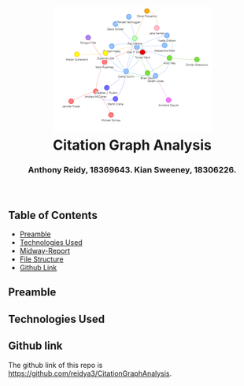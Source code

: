 <h1 align="center">
  <img alt="collaborations" src="images/generic-graph.png"     />
  <br/>
  Citation Graph Analysis 
</h1>
<h3 align="center">
  Anthony Reidy, 18369643. Kian Sweeney, 18306226.
  <br/><br/><br/>
</h3>


## Table of Contents
- [Preamble](#preamble)
- [Technologies Used](#technologies-used)
- [Midway-Report](#midway-report)
- [File Structure](#file-structure)
- [Github Link](#github-link)

## Preamble

## Technologies Used



## Github link
The github link of this repo is https://github.com/reidya3/CitationGraphAnalysis.
